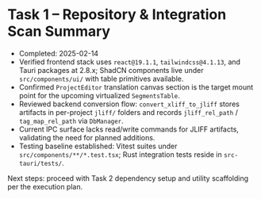 # Task 1 – Repository & Integration Scan Summary

- Completed: 2025-02-14
- Verified frontend stack uses `react@19.1.1`, `tailwindcss@4.1.13`, and Tauri packages at 2.8.x; ShadCN components live under `src/components/ui/` with table primitives available.
- Confirmed `ProjectEditor` translation canvas section is the target mount point for the upcoming virtualized `SegmentsTable`.
- Reviewed backend conversion flow: `convert_xliff_to_jliff` stores artifacts in per-project `jliff/` folders and records `jliff_rel_path` / `tag_map_rel_path` via `DbManager`.
- Current IPC surface lacks read/write commands for JLIFF artifacts, validating the need for planned additions.
- Testing baseline established: Vitest suites under `src/components/**/*.test.tsx`; Rust integration tests reside in `src-tauri/tests/`.

Next steps: proceed with Task 2 dependency setup and utility scaffolding per the execution plan.
